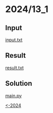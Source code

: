 # 2024/13_1

## Input

[input.txt](./input.txt)

## Result

[result.txt](./result.txt)

## Solution

[main.py](./main.py)

[<-2024](../README.md)
